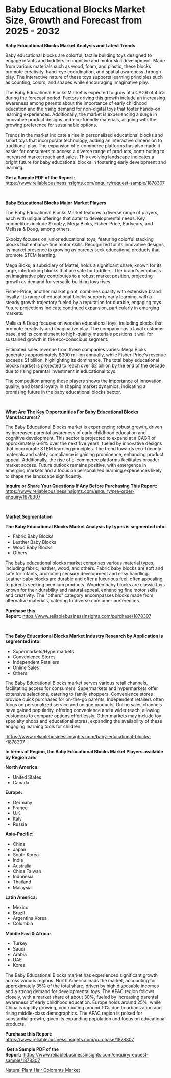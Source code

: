 <p><h1>Baby Educational Blocks Market Size, Growth and Forecast from 2025 - 2032</h1></p><p><strong>Baby Educational Blocks Market Analysis and Latest Trends</strong></p>
<p><p>Baby educational blocks are colorful, tactile building toys designed to engage infants and toddlers in cognitive and motor skill development. Made from various materials such as wood, foam, and plastic, these blocks promote creativity, hand-eye coordination, and spatial awareness through play. The interactive nature of these toys supports learning principles such as counting, colors, and shapes while encouraging imaginative play.</p><p>The Baby Educational Blocks Market is expected to grow at a CAGR of 4.5% during the forecast period. Factors driving this growth include an increasing awareness among parents about the importance of early childhood education and the rising demand for non-digital toys that foster hands-on learning experiences. Additionally, the market is experiencing a surge in innovative product designs and eco-friendly materials, aligning with the growing preference for sustainable options.</p><p>Trends in the market indicate a rise in personalized educational blocks and smart toys that incorporate technology, adding an interactive dimension to traditional play. The expansion of e-commerce platforms has also made it easier for consumers to access a diverse range of products, contributing to increased market reach and sales. This evolving landscape indicates a bright future for baby educational blocks in fostering early development and learning.</p></p>
<p><strong>Get a Sample PDF of the Report:&nbsp;</strong> <a href="https://www.reliablebusinessinsights.com/enquiry/request-sample/1878307?utm_campaign=3128&utm_medium=2&utm_source=Github&utm_content=ia&utm_term=05042025&utm_id=baby-educational-blocks">https://www.reliablebusinessinsights.com/enquiry/request-sample/1878307</a></p>
<p>&nbsp;</p>
<p><strong>Baby Educational Blocks Major Market Players</strong></p>
<p><p>The Baby Educational Blocks Market features a diverse range of players, each with unique offerings that cater to developmental needs. Key competitors include Skoolzy, Mega Bloks, Fisher-Price, Earlyears, and Melissa & Doug, among others.</p><p>Skoolzy focuses on junior educational toys, featuring colorful stacking blocks that enhance fine motor skills. Recognized for its innovative designs, its market presence is growing as parents seek educational products that promote STEM learning.</p><p>Mega Bloks, a subsidiary of Mattel, holds a significant share, known for its large, interlocking blocks that are safe for toddlers. The brand's emphasis on imaginative play contributes to a robust market position, projecting growth as demand for versatile building toys rises.</p><p>Fisher-Price, another market giant, combines quality with extensive brand loyalty. Its range of educational blocks supports early learning, with a steady growth trajectory fueled by a reputation for durable, engaging toys. Future projections indicate continued expansion, particularly in emerging markets.</p><p>Melissa & Doug focuses on wooden educational toys, including blocks that promote creativity and imaginative play. The company has a loyal customer base, and its commitment to high-quality materials positions it well for sustained growth in the eco-conscious segment.</p><p>Estimated sales revenue from these companies varies: Mega Bloks generates approximately $300 million annually, while Fisher-Price's revenue exceeds $1 billion, highlighting its dominance. The total baby educational blocks market is projected to reach over $2 billion by the end of the decade due to rising parental investment in educational toys.</p><p>The competition among these players shows the importance of innovation, quality, and brand loyalty in shaping market dynamics, indicating a promising future in the baby educational blocks sector.</p></p>
<p>&nbsp;</p>
<p><strong>What Are The Key Opportunities For Baby Educational Blocks Manufacturers?</strong></p>
<p><p>The Baby Educational Blocks market is experiencing robust growth, driven by increased parental awareness of early childhood education and cognitive development. This sector is projected to expand at a CAGR of approximately 6-8% over the next five years, fueled by innovative designs that incorporate STEM learning principles. The trend towards eco-friendly materials and safety compliance is gaining prominence, enhancing product appeal. Additionally, the rise of e-commerce platforms facilitates broader market access. Future outlook remains positive, with emergence in emerging markets and a focus on personalized learning experiences likely to shape the landscape significantly.</p></p>
<p><strong>Inquire or Share Your Questions If Any Before Purchasing This Report:</strong> <a href="https://www.reliablebusinessinsights.com/enquiry/pre-order-enquiry/1878307?utm_campaign=3128&utm_medium=2&utm_source=Github&utm_content=ia&utm_term=05042025&utm_id=baby-educational-blocks">https://www.reliablebusinessinsights.com/enquiry/pre-order-enquiry/1878307</a></p>
<p>&nbsp;</p>
<p><strong>Market Segmentation</strong></p>
<p><strong>The Baby Educational Blocks Market Analysis by types is segmented into:</strong></p>
<p><ul><li>Fabric Baby Blocks</li><li>Leather Baby Blocks</li><li>Wood Baby Blocks</li><li>Others</li></ul></p>
<p><p>The baby educational blocks market comprises various material types, including fabric, leather, wood, and others. Fabric baby blocks are soft and safe for infants, promoting sensory development and easy handling. Leather baby blocks are durable and offer a luxurious feel, often appealing to parents seeking premium products. Wooden baby blocks are classic toys known for their durability and natural appeal, enhancing fine motor skills and creativity. The "others" category encompasses blocks made from alternative materials, catering to diverse consumer preferences.</p></p>
<p><strong>Purchase this Report:&nbsp;</strong><a href="https://www.reliablebusinessinsights.com/purchase/1878307?utm_campaign=3128&utm_medium=2&utm_source=Github&utm_content=ia&utm_term=05042025&utm_id=baby-educational-blocks">https://www.reliablebusinessinsights.com/purchase/1878307</a></p>
<p>&nbsp;</p>
<p><strong>The Baby Educational Blocks Market Industry Research by Application is segmented into:</strong></p>
<p><ul><li>Supermarkets/Hypermarkets</li><li>Convenience Stores</li><li>Independent Retailers</li><li>Online Sales</li><li>Others</li></ul></p>
<p><p>The Baby Educational Blocks market serves various retail channels, facilitating access for consumers. Supermarkets and hypermarkets offer extensive selections, catering to family shoppers. Convenience stores provide quick purchases for on-the-go parents. Independent retailers often focus on personalized service and unique products. Online sales channels have gained popularity, offering convenience and a wider reach, allowing customers to compare options effortlessly. Other markets may include toy specialty shops and educational stores, expanding the availability of these engaging learning tools for children.</p></p>
<p><a href="https://www.reliablebusinessinsights.com/baby-educational-blocks-r1878307?utm_campaign=3128&utm_medium=2&utm_source=Github&utm_content=ia&utm_term=05042025&utm_id=baby-educational-blocks">&nbsp;https://www.reliablebusinessinsights.com/baby-educational-blocks-r1878307</a></p>
<p><strong>In terms of Region, the Baby Educational Blocks Market Players available by Region are:</strong></p>
<p>
    <p> <strong> North America: </strong>
        <ul>
            <li>United States</li>
            <li>Canada</li>
        </ul>
        </p> 
    <p> <strong> Europe: </strong>
        <ul>
            <li>Germany</li>
            <li>France</li>
            <li>U.K.</li>
            <li>Italy</li>
            <li>Russia</li>
        </ul>
        </p> 
    <p> <strong> Asia-Pacific: </strong>
        <ul>
            <li>China</li>
            <li>Japan</li>
            <li>South Korea</li>
            <li>India</li>
            <li>Australia</li>
            <li>China Taiwan</li>
            <li>Indonesia</li>
            <li>Thailand</li>
            <li>Malaysia</li>
        </ul>
        </p> 
    <p> <strong> Latin America: </strong>
        <ul>
            <li>Mexico</li>
            <li>Brazil</li>
            <li>Argentina Korea</li>
            <li>Colombia</li>
        </ul>
        </p> 
    <p> <strong> Middle East & Africa: </strong>
        <ul>
            <li>Turkey</li>
            <li>Saudi</li>
            <li>Arabia</li>
            <li>UAE</li>
            <li>Korea</li>
        </ul>
    </p>
    </p>
<p><p>The Baby Educational Blocks market has experienced significant growth across various regions. North America leads the market, accounting for approximately 35% of the total share, driven by high disposable incomes and a strong demand for developmental toys. The APAC region follows closely, with a market share of about 30%, fueled by increasing parental awareness of early childhood education. Europe holds around 25%, while China is rapidly growing, contributing around 10% due to urbanization and rising middle-class demographics. The APAC region is poised for substantial growth, given its expanding population and focus on educational products.</p></p>
<p><strong>Purchase this Report: </strong><a href="https://www.reliablebusinessinsights.com/purchase/1878307?utm_campaign=3128&utm_medium=2&utm_source=Github&utm_content=ia&utm_term=05042025&utm_id=baby-educational-blocks">https://www.reliablebusinessinsights.com/purchase/1878307</a></p>
<p>&nbsp;<strong>Get a Sample PDF of the Report:&nbsp;&nbsp;</strong><a href="https://www.reliablebusinessinsights.com/enquiry/request-sample/1878307?utm_campaign=3128&utm_medium=2&utm_source=Github&utm_content=ia&utm_term=05042025&utm_id=baby-educational-blocks">https://www.reliablebusinessinsights.com/enquiry/request-sample/1878307</a></p>
<p><strong></strong></p>
<p><p><a href="https://github.com/micbotam/Market-Research-Report-List-1/blob/main/natural-plant-hair-colorants-market.md?utm_campaign=3128&utm_medium=2&utm_source=Github&utm_content=ia&utm_term=05042025&utm_id=baby-educational-blocks">Natural Plant Hair Colorants Market</a></p></p>